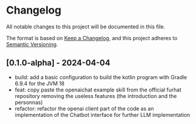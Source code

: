 # Changelog

All notable changes to this project will be documented in this file.

The format is based on 
[Keep a Changelog](https://keepachangelog.com/en/1.0.0/),
and this project adheres to
[Semantic Versioning](https://semver.org/spec/v2.0.0.html).

## [0.1.0-alpha] - 2024-04-04
- build: add a basic configuration to build the kotlin program with Gradle 6.9.4 for the JVM 18
- feat: copy paste the openaichat example skill from the official furhat repository removing the useless features (the introduction and the personnas)
- refactor: refactor the openai client part of the code as an implementation of the Chatbot interface for further LLM implementation
